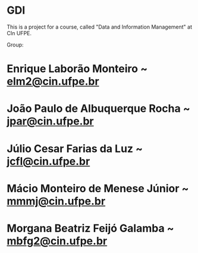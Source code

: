 # GDI
This is a project for a course, called "Data and Information Management" at CIn UFPE.

Group:

# Enrique Laborão Monteiro ~ elm2@cin.ufpe.br
# João Paulo de Albuquerque Rocha ~ jpar@cin.ufpe.br
# Júlio Cesar Farias da Luz ~ jcfl@cin.ufpe.br
# Mácio Monteiro de Menese Júnior ~ mmmj@cin.ufpe.br
# Morgana Beatriz Feijó Galamba ~ mbfg2@cin.ufpe.br
